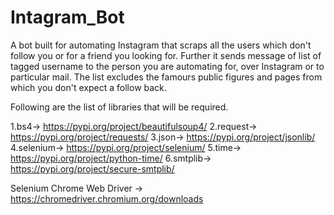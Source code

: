 # Intagram_Bot
A bot built for automating Instagram that scraps all the users which don't follow you or for a friend you looking for.
Further it sends message of list of tagged username to the person you are automating for, over Instagram or to particular mail.
The list excludes the famours public figures and pages from which you don't expect a follow back.

Following are the list of libraries that will be required.

1.bs4-> https://pypi.org/project/beautifulsoup4/
2.request-> https://pypi.org/project/requests/
3.json-> https://pypi.org/project/jsonlib/
4.selenium-> https://pypi.org/project/selenium/
5.time-> https://pypi.org/project/python-time/
6.smtplib-> https://pypi.org/project/secure-smtplib/

Selenium Chrome Web Driver -> https://chromedriver.chromium.org/downloads


